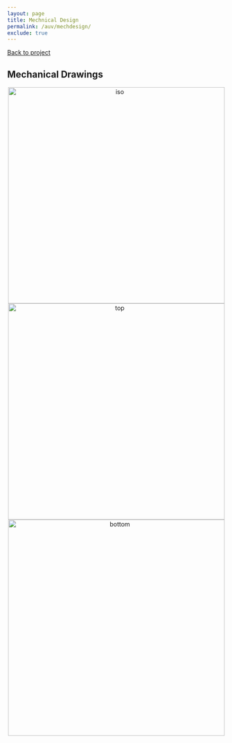 ```yaml
---
layout: page
title: Mechnical Design
permalink: /auv/mechdesign/
exclude: true
---
```


[Back to project](/auv)
 

## Mechanical Drawings
<div style="text-align: center">
  <img src="../../assets/schematics/auv/robo_iso.jpg" alt="iso" width="500" />
</div>

<div style="text-align: center">
  <img src="../../assets/schematics/auv/robo_top.jpg" alt="top" width="500" />
</div>

<div style="text-align: center">
  <img src="../../assets/schematics/auv/robo_side.jpg" alt="bottom" width="500" />
</div>

